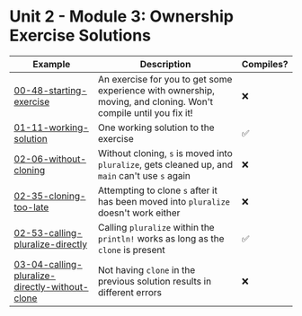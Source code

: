 # Unit 2 - Module 3: Ownership Exercise Solutions

| Example | Description | Compiles? |
|---------|-------------|-----------|
| [00-48-starting-exercise](00-48-starting-exercise) | An exercise for you to get some experience with ownership, moving, and cloning. Won't compile until you fix it! | ❌ |
| [01-11-working-solution](01-11-working-solution) | One working solution to the exercise | ✅ |
| [02-06-without-cloning](02-06-without-cloning) | Without cloning, `s` is moved into `pluralize`, gets cleaned up, and `main` can't use `s` again | ❌ |
| [02-35-cloning-too-late](02-35-cloning-too-late) | Attempting to clone `s` after it has been moved into `pluralize` doesn't work either | ❌ |
| [02-53-calling-pluralize-directly](02-53-calling-pluralize-directly) | Calling `pluralize` within the `println!` works as long as the `clone` is present | ✅ |
| [03-04-calling-pluralize-directly-without-clone](03-04-calling-pluralize-directly-without-clone) | Not having `clone` in the previous solution results in different errors | ❌ |
